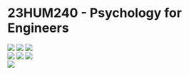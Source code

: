 # 23HUM240 - Psychology for Engineers
![](https://img.shields.io/badge/Batch-22CYS-lightgreen) ![](https://img.shields.io/badge/UG-blue) ![](https://img.shields.io/badge/Subject-P4E-blue) <br/>
![](https://img.shields.io/badge/Lecture-2-orange) ![](https://img.shields.io/badge/Practical-0-orange) ![](https://img.shields.io/badge/Credits-2-orange) <br/> ![](https://img.shields.io/badge/Students-72-gold)
